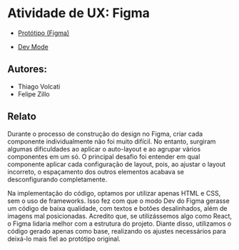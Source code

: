 # Atividade de UX: Figma

* [Protótipo (Figma)](https://www.figma.com/proto/oBBbwsV6av2k2ck2TYxlWx/ponderada?node-id=0-1&t=rTAIziiAc8vg0O9A-1)

* [Dev Mode](https://www.figma.com/design/oBBbwsV6av2k2ck2TYxlWx/ponderada?node-id=0-1&m=dev&t=rTAIziiAc8vg0O9A-1)


## Autores: 

* Thiago Volcati
* Felipe Zillo

## Relato

Durante o processo de construção do design no Figma, criar cada componente individualmente não foi muito difícil. No entanto, surgiram algumas dificuldades ao aplicar o auto-layout e ao agrupar vários componentes em um só. O principal desafio foi entender em qual componente aplicar cada configuração de layout, pois, ao ajustar o layout incorreto, o espaçamento dos outros elementos acabava se desconfigurando completamente.

Na implementação do código, optamos por utilizar apenas HTML e CSS, sem o uso de frameworks. Isso fez com que o modo Dev do Figma gerasse um código de baixa qualidade, com textos e botões desalinhados, além de imagens mal posicionadas. Acredito que, se utilizássemos algo como React, o Figma lidaria melhor com a estrutura do projeto. Diante disso, utilizamos o código gerado apenas como base, realizando os ajustes necessários para deixá-lo mais fiel ao protótipo original.

